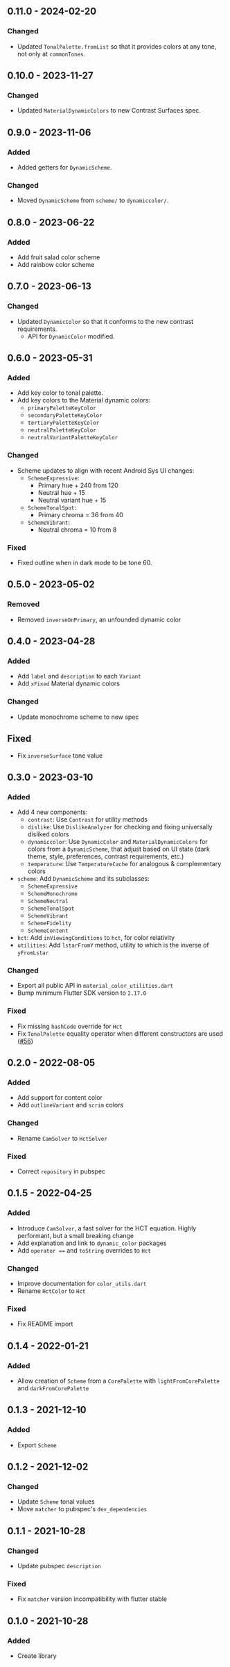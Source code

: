 ## 0.11.0 - 2024-02-20
### Changed
- Updated `TonalPalette.fromList` so that it provides colors at any tone, not
  only at `commonTones`.

## 0.10.0 - 2023-11-27
### Changed
- Updated `MaterialDynamicColors` to new Contrast Surfaces spec.

## 0.9.0 - 2023-11-06
### Added
- Added getters for `DynamicScheme`.

### Changed
- Moved `DynamicScheme` from `scheme/` to `dynamiccolor/`.

## 0.8.0 - 2023-06-22
### Added
- Add fruit salad color scheme
- Add rainbow color scheme

## 0.7.0 - 2023-06-13
### Changed
- Updated `DynamicColor` so that it conforms to the new contrast requirements.
    - API for `DynamicColor` modified.

## 0.6.0 - 2023-05-31
### Added
- Add key color to tonal palette.
- Add key colors to the Material dynamic colors:
    - `primaryPaletteKeyColor`
    - `secondaryPaletteKeyColor`
    - `tertiaryPaletteKeyColor`
    - `neutralPaletteKeyColor`
    - `neutralVariantPaletteKeyColor`

### Changed
- Scheme updates to align with recent Android Sys UI changes:
    - `SchemeExpressive`:
        - Primary hue + 240 from 120
        - Neutral hue + 15
        - Neutral variant hue + 15
    - `SchemeTonalSpot`:
        - Primary chroma = 36 from 40
    - `SchemeVibrant`:
        - Neutral chroma = 10 from 8

### Fixed
- Fixed outline when in dark mode to be tone 60.

## 0.5.0 - 2023-05-02
### Removed
- Removed `inverseOnPrimary`, an unfounded dynamic color

## 0.4.0 - 2023-04-28
### Added
- Add `label` and `description` to each `Variant`
- Add `xFixed` Material dynamic colors

### Changed
- Update monochrome scheme to new spec

## Fixed
- Fix `inverseSurface` tone value

## 0.3.0 - 2023-03-10
### Added

- Add 4 new components:
    - `contrast`: Use `Contrast` for utility methods
    - `dislike`: Use `DislikeAnalyzer` for checking and fixing universally disliked colors
    - `dynamiccolor`: Use `DynamicColor` and `MaterialDynamicColors` for colors from a `DynamicScheme`, that adjust based on UI state
        (dark theme, style, preferences, contrast requirements, etc.)
    - `temperature`: Use `TemperatureCache` for analogous & complementary colors
- `scheme`: Add `DynamicScheme` and its subclasses:
    - `SchemeExpressive`
    - `SchemeMonochrome`
    - `SchemeNeutral`
    - `SchemeTonalSpot`
    - `SchemeVibrant`
    - `SchemeFidelity`
    - `SchemeContent`
- `hct`: Add `inViewingConditions` to `hct`, for color relativity
- `utilities`: Add `lstarFromY` method, utility to which is the inverse of `yFromLstar`


### Changed
- Export all public API in `material_color_utilities.dart`
- Bump minimum Flutter SDK version to `2.17.0`

### Fixed
- Fix missing `hashCode` override for `Hct`
- Fix `TonalPalette` equality operator when different constructors are used ([#56](https://github.com/material-foundation/material-color-utilities/issues/56))

## 0.2.0 - 2022-08-05
### Added
- Add support for content color
- Add `outlineVariant` and `scrim` colors

### Changed
- Rename `CamSolver` to `HctSolver`

### Fixed
- Correct `repository` in pubspec

## 0.1.5 - 2022-04-25
### Added
- Introduce `CamSolver`, a fast solver for the HCT equation. Highly performant, but a small breaking change
- Add explanation and link to `dynamic_color` packages
- Add `operator ==` and `toString` overrides to `Hct`

### Changed
- Improve documentation for `color_utils.dart`
- Rename `HctColor` to `Hct`

### Fixed
- Fix README import

## 0.1.4 - 2022-01-21
### Added
- Allow creation of `Scheme` from a `CorePalette` with `lightFromCorePalette`
    and `darkFromCorePalette`

## 0.1.3 - 2021-12-10
### Added
- Export `Scheme`

## 0.1.2 - 2021-12-02
### Changed
- Update `Scheme` tonal values
- Move `matcher` to pubspec's `dev_dependencies`

## 0.1.1 - 2021-10-28
### Changed
- Update pubspec `description`

### Fixed
- Fix `matcher` version incompatibility with flutter stable

## 0.1.0 - 2021-10-28
### Added
- Create library

